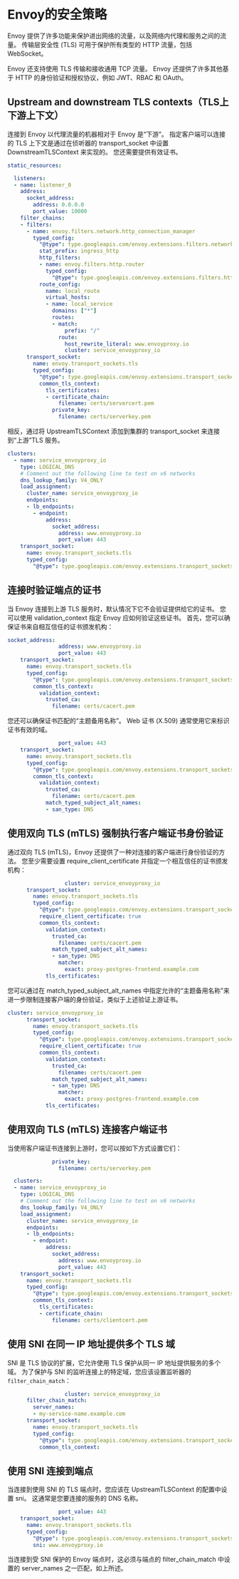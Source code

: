 # Envoy的安全策略

Envoy 提供了许多功能来保护进出网络的流量，以及网络内代理和服务之间的流量。 传输层安全性 (TLS) 可用于保护所有类型的 HTTP 流量，包括 WebSocket。

Envoy 还支持使用 TLS 传输和接收通用 TCP 流量。 Envoy 还提供了许多其他基于 HTTP 的身份验证和授权协议，例如 JWT、RBAC 和 OAuth。

## Upstream and downstream TLS contexts（TLS上下游上下文）

连接到 Envoy 以代理流量的机器相对于 Envoy 是“下游”。
指定客户端可以连接的 TLS 上下文是通过在侦听器的 transport_socket 中设置 DownstreamTLSContext 来实现的。 
您还需要提供有效证书。

```yaml
static_resources:

  listeners:
  - name: listener_0
    address:
      socket_address:
        address: 0.0.0.0
        port_value: 10000
    filter_chains:
    - filters:
      - name: envoy.filters.network.http_connection_manager
        typed_config:
          "@type": type.googleapis.com/envoy.extensions.filters.network.http_connection_manager.v3.HttpConnectionManager
          stat_prefix: ingress_http
          http_filters:
          - name: envoy.filters.http.router
            typed_config:
              "@type": type.googleapis.com/envoy.extensions.filters.http.router.v3.Router
          route_config:
            name: local_route
            virtual_hosts:
            - name: local_service
              domains: ["*"]
              routes:
              - match:
                  prefix: "/"
                route:
                  host_rewrite_literal: www.envoyproxy.io
                  cluster: service_envoyproxy_io
      transport_socket:
        name: envoy.transport_sockets.tls
        typed_config:
          "@type": type.googleapis.com/envoy.extensions.transport_sockets.tls.v3.DownstreamTlsContext
          common_tls_context:
            tls_certificates:
            - certificate_chain:
                filename: certs/servercert.pem
              private_key:
                filename: certs/serverkey.pem
```


相反，通过将 UpstreamTLSContext 添加到集群的 transport_socket 来连接到“上游”TLS 服务。

```yaml
clusters:
  - name: service_envoyproxy_io
    type: LOGICAL_DNS
    # Comment out the following line to test on v6 networks
    dns_lookup_family: V4_ONLY
    load_assignment:
      cluster_name: service_envoyproxy_io
      endpoints:
      - lb_endpoints:
        - endpoint:
            address:
              socket_address:
                address: www.envoyproxy.io
                port_value: 443
    transport_socket:
      name: envoy.transport_sockets.tls
      typed_config:
        "@type": type.googleapis.com/envoy.extensions.transport_sockets.tls.v3.UpstreamTlsContext
```

## 连接时验证端点的证书

当 Envoy 连接到上游 TLS 服务时，默认情况下它不会验证提供给它的证书。
您可以使用 validation_context 指定 Envoy 应如何验证这些证书。 
首先，您可以确保证书来自相互信任的证书颁发机构：

```yaml
socket_address:
                address: www.envoyproxy.io
                port_value: 443
    transport_socket:
      name: envoy.transport_sockets.tls
      typed_config:
        "@type": type.googleapis.com/envoy.extensions.transport_sockets.tls.v3.UpstreamTlsContext
        common_tls_context:
          validation_context:
            trusted_ca:
              filename: certs/cacert.pem
```

您还可以确保证书匹配的“主题备用名称”。 Web 证书 (X.509) 通常使用它来标识证书有效的域。

```yaml
                port_value: 443
    transport_socket:
      name: envoy.transport_sockets.tls
      typed_config:
        "@type": type.googleapis.com/envoy.extensions.transport_sockets.tls.v3.UpstreamTlsContext
        common_tls_context:
          validation_context:
            trusted_ca:
              filename: certs/cacert.pem
            match_typed_subject_alt_names:
            - san_type: DNS
```

## 使用双向 TLS (mTLS) 强制执行客户端证书身份验证

通过双向 TLS (mTLS)，Envoy 还提供了一种对连接的客户端进行身份验证的方法。 
您至少需要设置 require_client_certificate 并指定一个相互信任的证书颁发机构：
```yaml
                  cluster: service_envoyproxy_io
      transport_socket:
        name: envoy.transport_sockets.tls
        typed_config:
          "@type": type.googleapis.com/envoy.extensions.transport_sockets.tls.v3.DownstreamTlsContext
          require_client_certificate: true
          common_tls_context:
            validation_context:
              trusted_ca:
                filename: certs/cacert.pem
              match_typed_subject_alt_names:
              - san_type: DNS
                matcher:
                  exact: proxy-postgres-frontend.example.com
            tls_certificates:
```

您可以通过在 match_typed_subject_alt_names 中指定允许的“主题备用名称”来进一步限制连接客户端的身份验证，类似于上述验证上​​游证书。

```yaml
cluster: service_envoyproxy_io
      transport_socket:
        name: envoy.transport_sockets.tls
        typed_config:
          "@type": type.googleapis.com/envoy.extensions.transport_sockets.tls.v3.DownstreamTlsContext
          require_client_certificate: true
          common_tls_context:
            validation_context:
              trusted_ca:
                filename: certs/cacert.pem
              match_typed_subject_alt_names:
              - san_type: DNS
                matcher:
                  exact: proxy-postgres-frontend.example.com
            tls_certificates:
```

## 使用双向 TLS (mTLS) 连接客户端证书

当使用客户端证书连接到上游时，您可以按如下方式设置它们：

```yaml
              private_key:
                filename: certs/serverkey.pem

  clusters:
  - name: service_envoyproxy_io
    type: LOGICAL_DNS
    # Comment out the following line to test on v6 networks
    dns_lookup_family: V4_ONLY
    load_assignment:
      cluster_name: service_envoyproxy_io
      endpoints:
      - lb_endpoints:
        - endpoint:
            address:
              socket_address:
                address: www.envoyproxy.io
                port_value: 443
    transport_socket:
      name: envoy.transport_sockets.tls
      typed_config:
        "@type": type.googleapis.com/envoy.extensions.transport_sockets.tls.v3.UpstreamTlsContext
        common_tls_context:
          tls_certificates:
          - certificate_chain:
              filename: certs/clientcert.pem
```

## 使用 SNI 在同一 IP 地址提供多个 TLS 域

SNI 是 TLS 协议的扩展，它允许使用 TLS 保护从同一 IP 地址提供服务的多个域。 为了保护与 SNI 的监听连接上的特定域，您应该设置监听器的 `filter_chain_match`：

```yaml
                  cluster: service_envoyproxy_io
      filter_chain_match:
        server_names:
        - my-service-name.example.com
      transport_socket:
        name: envoy.transport_sockets.tls
        typed_config:
          "@type": type.googleapis.com/envoy.extensions.transport_sockets.tls.v3.DownstreamTlsContext
          common_tls_context:
```

## 使用 SNI 连接到端点

当连接到使用 SNI 的 TLS 端点时，您应该在 UpstreamTLSContext 的配置中设置 sni。 这通常是您要连接的服务的 DNS 名称。

```yaml
                port_value: 443
    transport_socket:
      name: envoy.transport_sockets.tls
      typed_config:
        "@type": type.googleapis.com/envoy.extensions.transport_sockets.tls.v3.UpstreamTlsContext
        sni: www.envoyproxy.io
```

当连接到受 SNI 保护的 Envoy 端点时，这必须与端点的 filter_chain_match 中设置的 server_names 之一匹配，如上所述。





